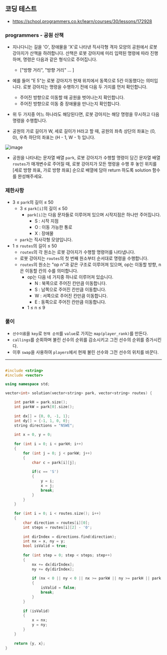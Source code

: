 ## 코딩 테스트
- https://school.programmers.co.kr/learn/courses/30/lessons/172928

### programmers - 공원 산책

- 지나다니는 길을 'O', 장애물을 'X'로 나타낸 직사각형 격자 모양의 공원에서 로봇 강아지가 산책을 하려합니다. 산책은 로봇 강아지에 미리 입력된 명령에 따라 진행하며, 명령은 다음과 같은 형식으로 주어집니다.

  - ["방향 거리", "방향 거리" … ]
- 예를 들어 "E 5"는 로봇 강아지가 현재 위치에서 동쪽으로 5칸 이동했다는 의미입니다. 로봇 강아지는 명령을 수행하기 전에 다음 두 가지를 먼저 확인합니다.

  - 주어진 방향으로 이동할 때 공원을 벗어나는지 확인합니다.
  - 주어진 방향으로 이동 중 장애물을 만나는지 확인합니다.
  
- 위 두 가지중 어느 하나라도 해당된다면, 로봇 강아지는 해당 명령을 무시하고 다음 명령을 수행합니다.
- 공원의 가로 길이가 W, 세로 길이가 H라고 할 때, 공원의 좌측 상단의 좌표는 (0, 0), 우측 하단의 좌표는 (H - 1, W - 1) 입니다.

![image](https://github.com/user-attachments/assets/7aa1da2a-c4b6-4c74-98eb-0c5a5e8e0e1d)


- 공원을 나타내는 문자열 배열 `park`, 로봇 강아지가 수행할 명령이 담긴 문자열 배열 `routes`가 매개변수로 주어질 때, 로봇 강아지가 모든 명령을 수행 후 놓인 위치를 [세로 방향 좌표, 가로 방향 좌표] 순으로 배열에 담아 return 하도록 solution 함수를 완성해주세요.


### 제한사항
- 3 ≤ `park`의 길이 ≤ 50
  - 3 ≤ `park[i]`의 길이 ≤ 50
    - `park[i]`는 다음 문자들로 이루어져 있으며 시작지점은 하나만 주어집니다.
      - S : 시작 지점
      - O : 이동 가능한 통로
      - X : 장애물
  - `park`는 직사각형 모양입니다.
- 1 ≤ `routes`의 길이 ≤ 50
  - `routes`의 각 원소는 로봇 강아지가 수행할 명령어를 나타냅니다.
  - 로봇 강아지는 `routes`의 첫 번째 원소부터 순서대로 명령을 수행합니다.
  - `routes`의 원소는 "op n"과 같은 구조로 이루어져 있으며, op는 이동할 방향, n은 이동할 칸의 수를 의미합니다.
    - op는 다음 네 가지중 하나로 이루어져 있습니다.
      - N : 북쪽으로 주어진 칸만큼 이동합니다.
      - S : 남쪽으로 주어진 칸만큼 이동합니다.
      - W : 서쪽으로 주어진 칸만큼 이동합니다.
      - E : 동쪽으로 주어진 칸만큼 이동합니다.
    - 1 ≤ n ≤ 9

### 풀이
- `선수이름`을 `key`로 `현재 순위`를 `value`로 가지는 `map(player_rank)`를 만든다.
- `callings`를 순회하며 불린 선수의 순위를 감소시키고 그전 선수의 순위를 증가시킨다.
- 이후 `swap`을 사용하여 `players`에서 현재 불린 선수와 그전 선수의 위치를 바꾼다.

***
```c++

#include <string>
#include <vector>

using namespace std;

vector<int> solution(vector<string> park, vector<string> routes) {

    int parkH = park.size();
    int parkW = park[0].size();
    
    int dx[] = {0, 0, -1, 1};
    int dy[] = {-1, 1, 0, 0};
    string directions = "NSWE";
    
    int x = 0, y = 0;
    
    for (int i = 0; i < parkH; i++)
    {
        for (int j = 0; j < parkW; j++)
        {
            char c = park[i][j];
            
            if(c == 'S')
            {
                y = i;
                x = j;
                break;
            }
        }
    }
    
    for (int i = 0; i < routes.size(); i++)
    {
        char direction = routes[i][0];
        int steps = routes[i][2] - '0';
        
        int dirIndex = directions.find(direction);
        int nx = x, ny = y;
        bool isValid = true;
        
        for (int step = 0; step < steps; step++)
        {
            nx += dx[dirIndex];
            ny += dy[dirIndex];
            
            if (nx < 0 || ny < 0 || nx >= parkW || ny >= parkH || park[ny][nx] == 'X')
            {
                isValid = false;
                break;
            }
        }
        
        if (isValid)
        {
            x = nx;
            y = ny;
        }
    }
    
    return {y, x};
}

```
